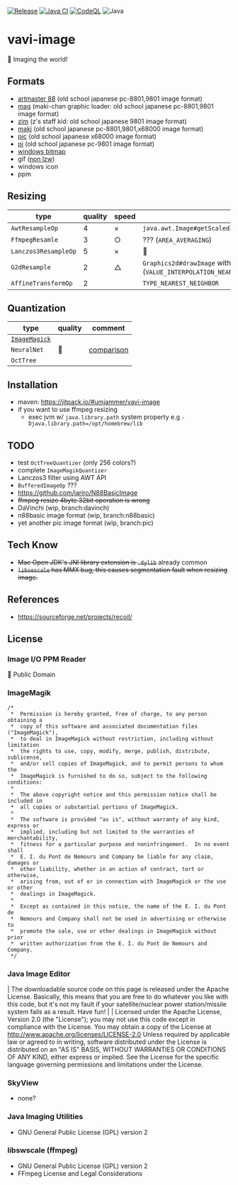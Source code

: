 [![Release](https://jitpack.io/v/umjammer/vavi-image.svg)](https://jitpack.io/#umjammer/vavi-image)
[![Java CI](https://github.com/umjammer/vavi-image/actions/workflows/maven.yml/badge.svg)](https://github.com/umjammer/vavi-image/actions/workflows/maven.yml)
[![CodeQL](https://github.com/umjammer/vavi-image/actions/workflows/codeql-analysis.yml/badge.svg)](https://github.com/umjammer/vavi-image/actions/workflows/codeql-analysis.yml)
![Java](https://img.shields.io/badge/Java-17-b07219)

# vavi-image

🎨 Imaging the world!

## Formats

  * [artmaster 88](http://fileformats.archiveteam.org/wiki/ArtMaster88) (old school japanese pc-8801,9801 image format)
  * [mag](https://ja.wikipedia.org/wiki/MAG%E3%83%95%E3%82%A9%E3%83%BC%E3%83%9E%E3%83%83%E3%83%88) (maki-chan graphic loader: old school japanese pc-8801,9801 image format)
  * [zim](https://ja.wikipedia.org/wiki/%E3%83%84%E3%82%A1%E3%82%A4%E3%83%88#Z's_STAFF) (z's staff kid: old school japanese 9801 image format)
  * [maki](https://mooncore.eu/bunny/txt/makichan.htm) (old school japanese pc-8801,9801,x68000 image format)
  * [pic](https://ja.wikipedia.org/wiki/PIC_(%E7%94%BB%E5%83%8F%E5%9C%A7%E7%B8%AE)) (old school japanese x68000 image format)
  * [pi](http://justsolve.archiveteam.org/wiki/Pi_(image_format)) (old school japanese pc-9801 image format)
  * [windows bitmap](https://www.google.co.jp/books/edition/Windows3_1%E3%82%B0%E3%83%A9%E3%83%95%E3%82%A3%E3%83%83%E3%82%AF%E3%83%97%E3%83%AD%E3%82%B0%E3%83%A9/YEYsAgAACAAJ?hl=ja)
  * gif ([non lzw](https://web.archive.org/web/20161106215528/http://homepage1.nifty.com/uchi/software.htm))
  * windows icon
  * ppm

## Resizing

|type|quality|speed|comment|
|---|---|---|---|
|`AwtResampleOp`|4|×|`java.awt.Image#getScaledInstance(int,int,Image.SCALE_AREA_AVERAGING)`|
|`FfmpegResamle`|3|○|??? (`AREA_AVERAGING`)|
|`Lanczos3ResampleOp`|5|×|👑|
|`G2dResample`|2|△|`Graphics2d#drawImage` with rendering hints (`VALUE_INTERPOLATION_NEAREST_NEIGHBOR`)| 
|`AffineTransformOp`|2| |`TYPE_NEAREST_NEIGHBOR`|

## Quantization

| type                                                                             |quality| comment                                                                                |
|----------------------------------------------------------------------------------|---|----------------------------------------------------------------------------------------|
| [`ImageMagick`](src/main/java/vavi/awt/image/quantization/ImageMagikQuantizeOp.java) ||                                                                                        |
| `NeuralNet`                                                                      |👑| [comparison](https://github.com/umjammer/vavi-image-sandbox/wiki/OctTree-vs-NeuralNet) |
| `OctTree`                                                                        ||                                                                                        |

## Installation

 * maven: https://jitpack.io/#umjammer/vavi-image
 * if you want to use ffmpeg resizing
   * exec jvm w/ `java.library.path` system property e.g `-Djava.library.path=/opt/homebrew/lib`

## TODO

 * test `OctTreeQuantizer` (only 256 colors?)  
 * complete `ImageMagikQuantizer`
 * Lanczos3 filter using AWT API
 * `BufferedImageOp` ???
 * https://github.com/iariro/N88BasicImage
 * ~~ffmpeg resize 4byte 32bit operation is wrong~~
 * DaVinchi (wip, branch:davinch)
 * n88basic image format (wip, branch:n88basic)
 * yet another pic image format (wip, branch:pic)

## Tech Know

 * ~~Mac Open JDK's JNI library extension is `.dylib`~~ already common
 * ~~`libsescale` has MMX bug, this causes segmentation fault when resizing image.~~

## References

 * https://sourceforge.net/projects/recoil/

## License

### Image I/O PPM Reader

🅮 Public Domain

### ImageMagik

```
/*
 *  Permission is hereby granted, free of charge, to any person obtaining a
 *  copy of this software and associated documentation files ("ImageMagick"),
 *  to deal in ImageMagick without restriction, including without limitation
 *  the rights to use, copy, modify, merge, publish, distribute, sublicense,
 *  and/or sell copies of ImageMagick, and to permit persons to whom the
 *  ImageMagick is furnished to do so, subject to the following conditions:
 *
 *  The above copyright notice and this permission notice shall be included in
 *  all copies or substantial portions of ImageMagick.
 *
 *  The software is provided "as is", without warranty of any kind, express or
 *  implied, including but not limited to the warranties of merchantability,
 *  fitness for a particular purpose and noninfringement.  In no event shall
 *  E. I. du Pont de Nemours and Company be liable for any claim, damages or
 *  other liability, whether in an action of contract, tort or otherwise,
 *  arising from, out of or in connection with ImageMagick or the use or other
 *  dealings in ImageMagick.
 *
 *  Except as contained in this notice, the name of the E. I. du Pont de
 *  Nemours and Company shall not be used in advertising or otherwise to
 *  promote the sale, use or other dealings in ImageMagick without prior
 *  written authorization from the E. I. du Pont de Nemours and Company.
 */
```

### Java Image Editor

| The downloadable source code on this page is released under the Apache License. Basically, this means that you are free to do whatever you like with this code, but it's not my fault if your satellite/nuclear power station/missile system fails as a result. Have fun!
|
| Licensed under the Apache License, Version 2.0 (the "License"); you may not use this code except in compliance with the License. You may obtain a copy of the License at http://www.apache.org/licenses/LICENSE-2.0 Unless required by applicable law or agreed to in writing, software distributed under the License is distributed on an "AS IS" BASIS, WITHOUT WARRANTIES OR CONDITIONS OF ANY KIND, either express or implied. See the License for the specific language governing permissions and limitations under the License.

### SkyView

 * none?

### Java Imaging Utilities  

 * GNU General Public License (GPL) version 2 

### libswscale (ffmpeg)  

 * GNU General Public License (GPL) version 2 
 * FFmpeg License and Legal Considerations 
